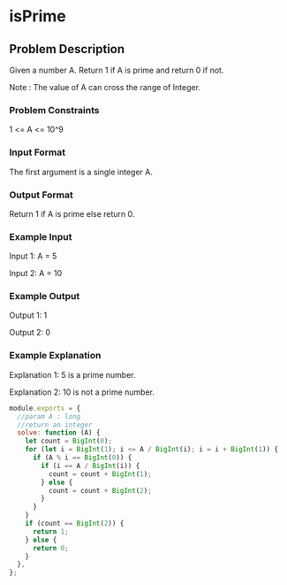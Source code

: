 # isPrime

## Problem Description

Given a number A. Return 1 if A is prime and return 0 if not.

Note : The value of A can cross the range of Integer.

### Problem Constraints

1 <= A <= 10^9

### Input Format

The first argument is a single integer A.

### Output Format

Return 1 if A is prime else return 0.

### Example Input

Input 1:
A = 5

Input 2:
A = 10

### Example Output

Output 1:
1

Output 2:
0

### Example Explanation

Explanation 1:
5 is a prime number.

Explanation 2:
10 is not a prime number.

```javascript
module.exports = {
  //param A : long
  //return an integer
  solve: function (A) {
    let count = BigInt(0);
    for (let i = BigInt(1); i <= A / BigInt(i); i = i + BigInt(1)) {
      if (A % i == BigInt(0)) {
        if (i == A / BigInt(i)) {
          count = count + BigInt(1);
        } else {
          count = count + BigInt(2);
        }
      }
    }
    if (count == BigInt(2)) {
      return 1;
    } else {
      return 0;
    }
  },
};
```
